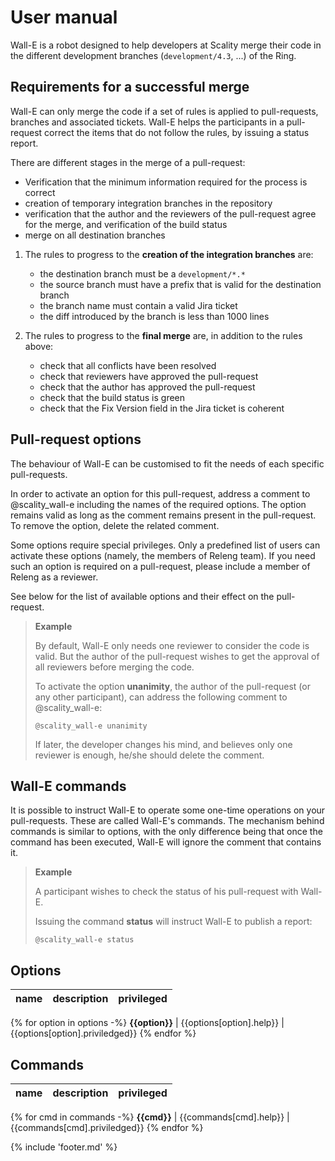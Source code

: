 # User manual #

Wall-E is a robot designed to help developers at Scality merge their code
in the different development branches (`development/4.3`, ...) of the Ring.

## Requirements for a successful merge ##

Wall-E can only merge the code if a set of rules is applied to pull-requests,
branches and associated tickets. Wall-E helps the participants in a
pull-request correct the items that do not follow the rules, by issuing a
status report.

There are different stages in the merge of a pull-request:

* Verification that the minimum information required for the process is
  correct
* creation of temporary integration branches in the repository
* verification that the author and the reviewers of the pull-request
  agree for the merge, and verification of the build status
* merge on all destination branches

1. The rules to progress to the **creation of the integration branches** are:
    * the destination branch must be a `development/*.*`
    * the source branch must have a prefix that is valid for the destination
      branch
    * the branch name must contain a valid Jira ticket
    * the diff introduced by the branch is less than 1000 lines

2. The rules to progress to the **final merge** are, in addition to the rules
   above:
    * check that all conflicts have been resolved
    * check that reviewers have approved the pull-request
    * check that the author has approved the pull-request
    * check that the build status is green
    * check that the Fix Version field in the Jira ticket is coherent

## Pull-request options ##

The behaviour of Wall-E can be customised to fit the needs of each specific
pull-requests.

In order to activate an option for this pull-request, address a comment to
@scality_wall-e including the names of the required options. The option remains
valid as long as the comment remains present in the pull-request. To remove the
option, delete the related comment.

Some options require special privileges. Only a predefined list of users can
activate these options (namely, the members of Releng team). If you need such
an option is required on a pull-request, please include a member of Releng as
a reviewer.

See below for the list of available options and their effect on the
pull-request.

> **Example**
>
> By default, Wall-E only needs one reviewer to consider the code is valid.
> But the author of the pull-request wishes to get the approval of all
> reviewers before merging the code.
>
> To activate the option **unanimity**, the author of the pull-request
> (or any other participant),
> can address the following comment to @scality_wall-e:
>
> ```
> @scality_wall-e unanimity
> ```
>
> If later, the developer changes his mind, and believes only one reviewer is
> enough,
> he/she should delete the comment.

## Wall-E commands ##

It is possible to instruct Wall-E to operate some one-time operations on your
pull-requests. These are called Wall-E's commands. The mechanism behind
commands is similar to options, with the only difference being that once the
command has been executed, Wall-E will ignore the comment that contains it.

> **Example**
>
> A participant wishes to check the status of his pull-request with Wall-E.
>
> Issuing the command **status** will instruct Wall-E to publish a report:
>
> ```
> @scality_wall-e status
> ```

## Options ##

name   | description  | privileged
------ | ------------ | ------------
{% for option in options -%}
**{{option}}** | {{options[option].help}} | {{options[option].priviledged}}
{% endfor %}

## Commands ##

name   | description  | privileged
------ | ------------ | ------------
{% for cmd in commands -%}
**{{cmd}}** | {{commands[cmd].help}} | {{commands[cmd].priviledged}}
{% endfor %}

{% include 'footer.md' %}
